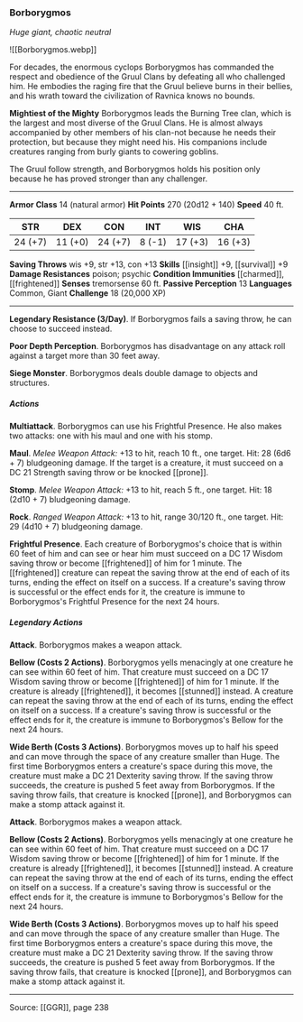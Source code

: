 ### Borborygmos
_Huge giant, chaotic neutral_

![[Borborygmos.webp]]

For decades, the enormous cyclops Borborygmos has commanded the respect and obedience of the Gruul Clans by defeating all who challenged him. He embodies the raging fire that the Gruul believe burns in their bellies, and his wrath toward the civilization of Ravnica knows no bounds.

**Mightiest of the Mighty** Borborygmos leads the Burning Tree clan, which is the largest and most diverse of the Gruul Clans. He is almost always accompanied by other members of his clan-not because he needs their protection, but because they might need his. His companions include creatures ranging from burly giants to cowering goblins.

The Gruul follow strength, and Borborygmos holds his position only because he has proved stronger than any challenger.







---

**Armor Class** 14 (natural armor)
**Hit Points** 270 (20d12 + 140)
**Speed** 40 ft.

| STR     | DEX     | CON     | INT     | WIS     | CHA     |
|---------|---------|---------|---------|---------|---------|
| 24 (+7) | 11 (+0) | 24 (+7) | 8 (-1) | 17 (+3) | 16 (+3) |

**Saving Throws** wis +9, str +13, con +13
**Skills** [[insight]] +9, [[survival]] +9
**Damage Resistances** poison; psychic
**Condition Immunities** [[charmed]], [[frightened]]
**Senses** tremorsense 60 ft.
**Passive Perception** 13
**Languages** Common, Giant
**Challenge** 18 (20,000 XP)

---

**Legendary Resistance (3/Day)**. If Borborygmos fails a saving throw, he can choose to succeed instead.

**Poor Depth Perception**. Borborygmos has disadvantage on any attack roll against a target more than 30 feet away.

**Siege Monster**. Borborygmos deals double damage to objects and structures.

##### Actions
**Multiattack**. Borborygmos can use his Frightful Presence. He also makes two attacks: one with his maul and one with his stomp.

**Maul**. _Melee Weapon Attack:_ +13 to hit, reach 10 ft., one target. Hit: 28 (6d6 + 7) bludgeoning damage. If the target is a creature, it must succeed on a DC 21 Strength saving throw or be knocked [[prone]].

**Stomp**. _Melee Weapon Attack:_ +13 to hit, reach 5 ft., one target. Hit: 18 (2d10 + 7) bludgeoning damage.

**Rock**. _Ranged Weapon Attack:_ +13 to hit, range 30/120 ft., one target. Hit: 29 (4d10 + 7) bludgeoning damage.

**Frightful Presence**. Each creature of Borborygmos's choice that is within 60 feet of him and can see or hear him must succeed on a DC 17 Wisdom saving throw or become [[frightened]] of him for 1 minute. The [[frightened]] creature can repeat the saving throw at the end of each of its turns, ending the effect on itself on a success. If a creature's saving throw is successful or the effect ends for it, the creature is immune to Borborygmos's Frightful Presence for the next 24 hours.

##### Legendary Actions
**Attack**. Borborygmos makes a weapon attack.

**Bellow (Costs 2 Actions)**. Borborygmos yells menacingly at one creature he can see within 60 feet of him. That creature must succeed on a DC 17 Wisdom saving throw or become [[frightened]] of him for 1 minute. If the creature is already [[frightened]], it becomes [[stunned]] instead. A creature can repeat the saving throw at the end of each of its turns, ending the effect on itself on a success. If a creature's saving throw is successful or the effect ends for it, the creature is immune to Borborygmos's Bellow for the next 24 hours.

**Wide Berth (Costs 3 Actions)**. Borborygmos moves up to half his speed and can move through the space of any creature smaller than Huge. The first time Borborygmos enters a creature's space during this move, the creature must make a DC 21 Dexterity saving throw. If the saving throw succeeds, the creature is pushed 5 feet away from Borborygmos. If the saving throw fails, that creature is knocked [[prone]], and Borborygmos can make a stomp attack against it.

**Attack**. Borborygmos makes a weapon attack.

**Bellow (Costs 2 Actions)**. Borborygmos yells menacingly at one creature he can see within 60 feet of him. That creature must succeed on a DC 17 Wisdom saving throw or become [[frightened]] of him for 1 minute. If the creature is already [[frightened]], it becomes [[stunned]] instead. A creature can repeat the saving throw at the end of each of its turns, ending the effect on itself on a success. If a creature's saving throw is successful or the effect ends for it, the creature is immune to Borborygmos's Bellow for the next 24 hours.

**Wide Berth (Costs 3 Actions)**. Borborygmos moves up to half his speed and can move through the space of any creature smaller than Huge. The first time Borborygmos enters a creature's space during this move, the creature must make a DC 21 Dexterity saving throw. If the saving throw succeeds, the creature is pushed 5 feet away from Borborygmos. If the saving throw fails, that creature is knocked [[prone]], and Borborygmos can make a stomp attack against it.


---

Source: [[GGR]], page 238